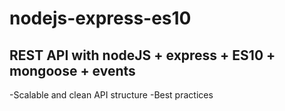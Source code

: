 # nodejs-express-es10

## REST API with nodeJS + express + ES10 + mongoose + events

-Scalable and clean API structure
-Best practices
